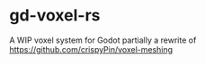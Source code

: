 # gd-voxel-rs
A WIP voxel system for Godot
partially a rewrite of https://github.com/crispyPin/voxel-meshing
